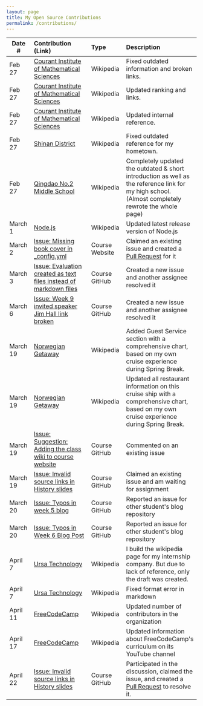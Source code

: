 ```yaml
---
layout: page
title: My Open Source Contributions
permalink: /contributions/
---
```


<!--
Type of the contribution should be "Wikipedia edit", "OpenStreet Map feature", "Documentation", "Course website", "Blog",
"Browser Add-on", etc.

The description should include a brief summary of what you did.

The link should bring us to a public page that shows your contribution. 

Replace the first row with your own contribution. 

-->





| Date #       | Contribution (Link)  | Type  | Description |
|---|:---|:---|:---|
| Feb 27   | [Courant Institute of Mathematical Sciences](https://en.wikipedia.org/w/index.php?title=Courant_Institute_of_Mathematical_Sciences&diff=prev&oldid=1141864175)    | Wikipedia |    Fixed outdated information and broken links.    |
| Feb 27   |  [Courant Institute of Mathematical Sciences](https://en.wikipedia.org/w/index.php?title=Courant_Institute_of_Mathematical_Sciences&diff=prev&oldid=1141867531)   |  Wikipedia   |   Updated ranking and links.   |
| Feb 27   |  [Courant Institute of Mathematical Sciences](https://en.wikipedia.org/w/index.php?title=Courant_Institute_of_Mathematical_Sciences&diff=prev&oldid=1141867965)   |  Wikipedia   |   Updated internal reference.   |
| Feb 27 | [Shinan District](https://en.wikipedia.org/w/index.php?title=Shinan_District&diff=prev&oldid=1141953481) | Wikipedia | Fixed outdated reference for my hometown. |
| Feb 27 | [Qingdao No.2 Middle School](https://en.wikipedia.org/w/index.php?title=Qingdao_No._2_Middle_School&diff=prev&oldid=1141965660) | Wikipedia | Completely updated the outdated & short introduction as well as the reference link for my high school. (Almost completely rewrote the whole page) |
| March 1 | [Node.js](https://en.wikipedia.org/w/index.php?title=Node.js&diff=prev&oldid=1142300945) | Wikipedia | Updated latest release version of Node.js |
| March 2 | [Issue: Missing book cover in _config.yml](https://github.com/joannakl/ossd/issues/7) | Course Website | Claimed an existing issue and created a [Pull Request](https://github.com/joannakl/ossd/pull/60) for it |
| March 3 | [Issue: Evaluation created as text files instead of markdown files](https://github.com/ossd-s23/project-evaluation/issues/4) | Course GitHub | Created a new issue and another assignee resolved it |
| March 6 | [Issue: Week 9 invited speaker Jim Hall link broken](https://github.com/joannakl/ossd/issues/61) | Course GitHub | Created a new issue and another assignee resolved it |
| March 19 | [Norwegian Getaway](https://en.wikipedia.org/w/index.php?title=Norwegian_Getaway&diff=prev&oldid=1145583433) | Wikipedia | Added Guest Service section with a comprehensive chart, based on my own cruise experience during Spring Break.
| March 19 | [Norwegian Getaway](https://en.wikipedia.org/w/index.php?title=Norwegian_Getaway&diff=prev&oldid=1145587544) | Wikipedia | Updated all restaurant information on this cruise ship with a comprehensive chart, based on my own cruise experience during Spring Break.
| March 19 | [Issue: Suggestion: Adding the class wiki to course website](https://github.com/joannakl/ossd/issues/65) | Course GitHub | Commented on an existing issue |
| March 19 | [Issue: Invalid source links in History slides](https://github.com/joannakl/ossd/issues/66) | Course GitHub | Claimed an existing issue and am waiting for assignment |
| March 20 | [Issue: Typos in week 5 blog](https://github.com/ossd-s23/estelacruz-weekly/issues/3) | Course GitHub | Reported an issue for other student's blog repository |
| March 20 | [Issue: Typos in Week 6 Blog Post](https://github.com/ossd-s23/sid2002CN-weekly/issues/1) | Course GitHub | Reported an issue for other student's blog repository |
| April 7 | [Ursa Technology](https://en.wikipedia.org/w/index.php?title=Draft:Ursa_Technology&action=history) | Wikipedia | I build the wikipedia page for my internship company. But due to lack of reference, only the draft was created. |
| April 7 | [Ursa Technology](https://en.wikipedia.org/w/index.php?title=Draft%3AUrsa_Technology&diff=prev&oldid=1148577021&diffmode=source) | Wikipedia | Fixed format error in markdown |
| April 11 | [FreeCodeCamp](https://en.wikipedia.org/w/index.php?title=FreeCodeCamp&diff=prev&oldid=1149275785&diffmode=source) | Wikipedia | Updated number of contributors in the organization |
| April 17 | [FreeCodeCamp](https://en.wikipedia.org/w/index.php?title=FreeCodeCamp&diff=prev&oldid=1150334544&diffmode=source) | Wikipedia | Updated information about FreeCodeCamp's curriculum on its YouTube channel |
| April 22 | [Issue: Invalid source links in History slides](https://github.com/joannakl/ossd/issues/66) | Course GitHub | Participated in the discussion, claimed the issue, and created a [Pull Request](https://github.com/joannakl/ossd/pull/81) to resolve it.